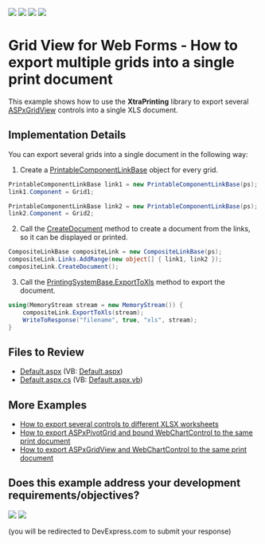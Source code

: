 <!-- default badges list -->
![](https://img.shields.io/endpoint?url=https://codecentral.devexpress.com/api/v1/VersionRange/128538425/22.2.3%2B)
[![](https://img.shields.io/badge/Open_in_DevExpress_Support_Center-FF7200?style=flat-square&logo=DevExpress&logoColor=white)](https://supportcenter.devexpress.com/ticket/details/E1535)
[![](https://img.shields.io/badge/📖_How_to_use_DevExpress_Examples-e9f6fc?style=flat-square)](https://docs.devexpress.com/GeneralInformation/403183)
[![](https://img.shields.io/badge/💬_Leave_Feedback-feecdd?style=flat-square)](#does-this-example-address-your-development-requirementsobjectives)
<!-- default badges end -->

# Grid View for Web Forms - How to export multiple grids into a single print document

This example shows how to use the **XtraPrinting** library to export several  [ASPxGridView](https://docs.devexpress.com/AspNet/DevExpress.Web.ASPxGridView) controls into a single XLS document.

## Implementation Details

You can export several grids into a single document in the following way:

1. Create a [PrintableComponentLinkBase](https://docs.devexpress.com/CoreLibraries/DevExpress.XtraPrintingLinks.PrintableComponentLinkBase) object for every grid.

```cs
PrintableComponentLinkBase link1 = new PrintableComponentLinkBase(ps);
link1.Component = Grid1;

PrintableComponentLinkBase link2 = new PrintableComponentLinkBase(ps);
link2.Component = Grid2;
```

2. Call the [CreateDocument](https://docs.devexpress.com/CoreLibraries/DevExpress.XtraPrinting.LinkBase.CreateDocument) method to create a document from the links, so it can be displayed or printed.

```cs
CompositeLinkBase compositeLink = new CompositeLinkBase(ps);
compositeLink.Links.AddRange(new object[] { link1, link2 });
compositeLink.CreateDocument();
```

3. Call the [PrintingSystemBase.ExportToXls](https://docs.devexpress.com/CoreLibraries/DevExpress.XtraPrinting.LinkBase.ExportToXls(System.IO.Stream)) method to export the document.

```cs
using(MemoryStream stream = new MemoryStream()) {
    compositeLink.ExportToXls(stream);
    WriteToResponse("filename", true, "xls", stream);
}
```

## Files to Review

* [Default.aspx](./CS/GridProject/Default.aspx) (VB: [Default.aspx](./VB/GridProject/Default.aspx))
* [Default.aspx.cs](./CS/GridProject/Default.aspx.cs) (VB: [Default.aspx.vb](./VB/GridProject/Default.aspx.vb))


## More Examples

* [How to export several controls to different XLSX worksheets](https://github.com/DevExpress-Examples/asp-net-web-forms-export-several-controls-to-different-sheets)
* [How to export ASPxPivotGrid and bound WebChartControl to the same print document](https://github.com/DevExpress-Examples/asp-net-web-forms-export-pivot-grid-and-chart-in-one-document)
* [How to export ASPxGridView and WebChartControl to the same print document](https://github.com/DevExpress-Examples/asp-net-web-forms-export-grid-and-chart-in-one-document)
<!-- feedback -->
## Does this example address your development requirements/objectives?

[<img src="https://www.devexpress.com/support/examples/i/yes-button.svg"/>](https://www.devexpress.com/support/examples/survey.xml?utm_source=github&utm_campaign=asp-net-web-forms-grid-export-two-grids-in-one-document&~~~was_helpful=yes) [<img src="https://www.devexpress.com/support/examples/i/no-button.svg"/>](https://www.devexpress.com/support/examples/survey.xml?utm_source=github&utm_campaign=asp-net-web-forms-grid-export-two-grids-in-one-document&~~~was_helpful=no)

(you will be redirected to DevExpress.com to submit your response)
<!-- feedback end -->
